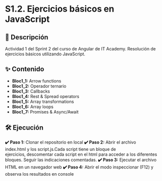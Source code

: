 # S1.2. Ejercicios básicos en JavaScript

## 📄 Descripción

Actividad 1 del Sprint 2 del curso de Angular de IT Academy. Resolución de ejercicios básicos utilizando JavaScript.

## ✨ Contenido

- **Bloc1_1:** Arrow functions
- **Bloc1_2:** Operador ternario
- **Bloc1_3:** Callbacks
- **Bloc1_4:** Rest & Spread operators
- **Bloc1_5:** Array transformations
- **Bloc1_6:** Array loops
- **Bloc1_7:** Promises & Async/Await

## 🛠️ Ejecución

**✔️ Paso 1:** Clonar el repositorio en local
**✔️ Paso 2:** Abrir el archivo index.html y los script.js.Cada script tiene un bloque de   
               ejercicios, descomentar cada script en el html para acceder a los diferentes bloques. Seguir las indicaciones comentadas.
**✔️ Paso 3:** Ejecutar el archivo HTML en un navegador web
**✔️ Paso 4:** Abrir el modo inspeccionar (F12) y observa los resultados en console 